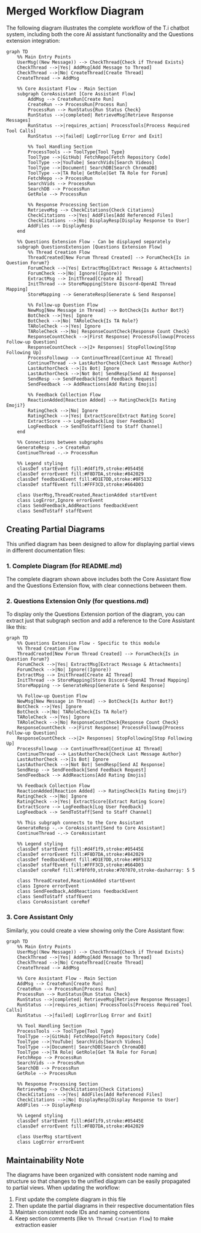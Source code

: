 # Merged Workflow Diagram

The following diagram illustrates the complete workflow of the T.i chatbot system, including both the core AI assistant functionality and the Questions extension integration:

```mermaid
graph TD
    %% Main Entry Points
    UserMsg((New Message)) --> CheckThread{Check if Thread Exists}
    CheckThread -->|Yes| AddMsg[Add Message to Thread]
    CheckThread -->|No| CreateThread[Create Thread]
    CreateThread --> AddMsg
    
    %% Core Assistant Flow - Main Section
    subgraph CoreAssistant [Core Assistant Flow]
        AddMsg --> CreateRun[Create Run]
        CreateRun --> ProcessRun[Process Run]
        ProcessRun --> RunStatus{Run Status Check}
        RunStatus -->|completed| RetrieveMsg[Retrieve Response Messages]
        RunStatus -->|requires_action| ProcessTools[Process Required Tool Calls]
        RunStatus -->|failed| LogError[Log Error and Exit]
        
        %% Tool Handling Section
        ProcessTools --> ToolType{Tool Type}
        ToolType -->|GitHub| FetchRepo[Fetch Repository Code]
        ToolType -->|YouTube| SearchVids[Search Videos]
        ToolType -->|Document| SearchDB[Search ChromaDB]
        ToolType -->|TA Role| GetRole[Get TA Role for Forum]
        FetchRepo --> ProcessRun
        SearchVids --> ProcessRun
        SearchDB --> ProcessRun
        GetRole --> ProcessRun
        
        %% Response Processing Section
        RetrieveMsg --> CheckCitations{Check Citations}
        CheckCitations -->|Yes| AddFiles[Add Referenced Files]
        CheckCitations -->|No| DisplayResp[Display Response to User]
        AddFiles --> DisplayResp
    end
    
    %% Questions Extension Flow - Can be displayed separately
    subgraph QuestionsExtension [Questions Extension Flow]
        %% Thread Creation Flow
        ThreadCreated[New Forum Thread Created] --> ForumCheck{Is in Question Forum?}
        ForumCheck -->|Yes| ExtractMsg[Extract Message & Attachments]
        ForumCheck -->|No| Ignore((Ignore))
        ExtractMsg --> InitThread[Create AI Thread]
        InitThread --> StoreMapping[Store Discord-OpenAI Thread Mapping]
        StoreMapping --> GenerateResp[Generate & Send Response]
        
        %% Follow-up Question Flow
        NewMsg[New Message in Thread] --> BotCheck{Is Author Bot?}
        BotCheck -->|Yes| Ignore
        BotCheck -->|No| TARoleCheck{Is TA Role?}
        TARoleCheck -->|Yes| Ignore
        TARoleCheck -->|No| ResponseCountCheck{Response Count Check}
        ResponseCountCheck -->|First Response| ProcessFollowup[Process Follow-up Question]
        ResponseCountCheck -->|2+ Responses| StopFollowing[Stop Following Up]
        ProcessFollowup --> ContinueThread[Continue AI Thread]
        ContinueThread --> LastAuthorCheck{Check Last Message Author}
        LastAuthorCheck -->|Is Bot| Ignore
        LastAuthorCheck -->|Not Bot| SendResp[Send AI Response]
        SendResp --> SendFeedback[Send Feedback Request]
        SendFeedback --> AddReactions[Add Rating Emojis]
        
        %% Feedback Collection Flow
        ReactionAdded[Reaction Added] --> RatingCheck{Is Rating Emoji?}
        RatingCheck -->|No| Ignore
        RatingCheck -->|Yes| ExtractScore[Extract Rating Score]
        ExtractScore --> LogFeedback[Log User Feedback]
        LogFeedback --> SendToStaff[Send to Staff Channel]
    end
    
    %% Connections between subgraphs
    GenerateResp -.-> CreateRun
    ContinueThread -.-> ProcessRun
    
    %% Legend styling
    classDef startEvent fill:#d4f1f9,stroke:#05445E
    classDef errorEvent fill:#F8D7DA,stroke:#842029
    classDef feedbackEvent fill:#D1E7DD,stroke:#0F5132
    classDef staffEvent fill:#FFF3CD,stroke:#664D03
    
    class UserMsg,ThreadCreated,ReactionAdded startEvent
    class LogError,Ignore errorEvent
    class SendFeedback,AddReactions feedbackEvent
    class SendToStaff staffEvent
```

## Creating Partial Diagrams

This unified diagram has been designed to allow for displaying partial views in different documentation files:

### 1. Complete Diagram (for README.md)
The complete diagram shown above includes both the Core Assistant flow and the Questions Extension flow, with clear connections between them.

### 2. Questions Extension Only (for questions.md)
To display only the Questions Extension portion of the diagram, you can extract just that subgraph section and add a reference to the Core Assistant like this:

```mermaid
graph TD
    %% Questions Extension Flow - Specific to this module
    %% Thread Creation Flow
    ThreadCreated[New Forum Thread Created] --> ForumCheck{Is in Question Forum?}
    ForumCheck -->|Yes| ExtractMsg[Extract Message & Attachments]
    ForumCheck -->|No| Ignore((Ignore))
    ExtractMsg --> InitThread[Create AI Thread]
    InitThread --> StoreMapping[Store Discord-OpenAI Thread Mapping]
    StoreMapping --> GenerateResp[Generate & Send Response]
    
    %% Follow-up Question Flow
    NewMsg[New Message in Thread] --> BotCheck{Is Author Bot?}
    BotCheck -->|Yes| Ignore
    BotCheck -->|No| TARoleCheck{Is TA Role?}
    TARoleCheck -->|Yes| Ignore
    TARoleCheck -->|No| ResponseCountCheck{Response Count Check}
    ResponseCountCheck -->|First Response| ProcessFollowup[Process Follow-up Question]
    ResponseCountCheck -->|2+ Responses| StopFollowing[Stop Following Up]
    ProcessFollowup --> ContinueThread[Continue AI Thread]
    ContinueThread --> LastAuthorCheck{Check Last Message Author}
    LastAuthorCheck -->|Is Bot| Ignore
    LastAuthorCheck -->|Not Bot| SendResp[Send AI Response]
    SendResp --> SendFeedback[Send Feedback Request]
    SendFeedback --> AddReactions[Add Rating Emojis]
    
    %% Feedback Collection Flow
    ReactionAdded[Reaction Added] --> RatingCheck{Is Rating Emoji?}
    RatingCheck -->|No| Ignore
    RatingCheck -->|Yes| ExtractScore[Extract Rating Score]
    ExtractScore --> LogFeedback[Log User Feedback]
    LogFeedback --> SendToStaff[Send to Staff Channel]
    
    %% This subgraph connects to the Core Assistant
    GenerateResp -.-> CoreAssistant[Send to Core Assistant]
    ContinueThread -.-> CoreAssistant
    
    %% Legend styling 
    classDef startEvent fill:#d4f1f9,stroke:#05445E
    classDef errorEvent fill:#F8D7DA,stroke:#842029
    classDef feedbackEvent fill:#D1E7DD,stroke:#0F5132
    classDef staffEvent fill:#FFF3CD,stroke:#664D03
    classDef coreRef fill:#f0f0f0,stroke:#707070,stroke-dasharray: 5 5
    
    class ThreadCreated,ReactionAdded startEvent
    class Ignore errorEvent
    class SendFeedback,AddReactions feedbackEvent
    class SendToStaff staffEvent
    class CoreAssistant coreRef
```

### 3. Core Assistant Only
Similarly, you could create a view showing only the Core Assistant flow:

```mermaid
graph TD
    %% Main Entry Points
    UserMsg((New Message)) --> CheckThread{Check if Thread Exists}
    CheckThread -->|Yes| AddMsg[Add Message to Thread]
    CheckThread -->|No| CreateThread[Create Thread]
    CreateThread --> AddMsg
    
    %% Core Assistant Flow - Main Section
    AddMsg --> CreateRun[Create Run]
    CreateRun --> ProcessRun[Process Run]
    ProcessRun --> RunStatus{Run Status Check}
    RunStatus -->|completed| RetrieveMsg[Retrieve Response Messages]
    RunStatus -->|requires_action| ProcessTools[Process Required Tool Calls]
    RunStatus -->|failed| LogError[Log Error and Exit]
    
    %% Tool Handling Section
    ProcessTools --> ToolType{Tool Type}
    ToolType -->|GitHub| FetchRepo[Fetch Repository Code]
    ToolType -->|YouTube| SearchVids[Search Videos]
    ToolType -->|Document| SearchDB[Search ChromaDB]
    ToolType -->|TA Role| GetRole[Get TA Role for Forum]
    FetchRepo --> ProcessRun
    SearchVids --> ProcessRun
    SearchDB --> ProcessRun
    GetRole --> ProcessRun
    
    %% Response Processing Section
    RetrieveMsg --> CheckCitations{Check Citations}
    CheckCitations -->|Yes| AddFiles[Add Referenced Files]
    CheckCitations -->|No| DisplayResp[Display Response to User]
    AddFiles --> DisplayResp
    
    %% Legend styling
    classDef startEvent fill:#d4f1f9,stroke:#05445E
    classDef errorEvent fill:#F8D7DA,stroke:#842029
    
    class UserMsg startEvent
    class LogError errorEvent
```

## Maintainability Note

The diagrams have been organized with consistent node naming and structure so that changes to the unified diagram can be easily propagated to partial views. When updating the workflow:

1. First update the complete diagram in this file
2. Then update the partial diagrams in their respective documentation files
3. Maintain consistent node IDs and naming conventions
4. Keep section comments (like `%% Thread Creation Flow`) to make extraction easier
